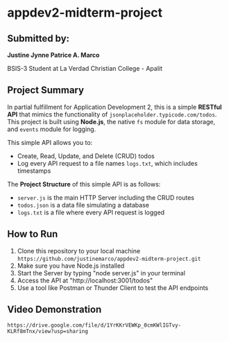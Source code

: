 # appdev2-midterm-project

## Submitted by: 
**Justine Jynne Patrice A. Marco**

BSIS-3 Student at La Verdad Christian College - Apalit

## Project Summary

In partial fulfillment for Application Development 2, this is a simple **RESTful API** that mimics the functionality of `jsonplaceholder.typicode.com/todos`. This project is built using **Node.js**, the native `fs` module for data storage, and `events` module for logging.

This simple API allows you to:
- Create, Read, Update, and Delete (CRUD) todos
- Log every API request to a file names `logs.txt`, which includes timestamps

The **Project Structure** of this simple API is as follows:
- `server.js` is the main HTTP Server including the CRUD routes
- `todos.json` is a data file simulating a database
- `logs.txt` is a file where every API request is logged

## How to Run
1. Clone this repository to your local machine
`https://github.com/justinemarco/appdev2-midterm-project.git`
2. Make sure you have Node.js installed
3. Start the Server by typing "node server.js" in your terminal
4. Access the API at "http://localhost:3001/todos"
5. Use a tool like Postman or Thunder Client to test the API endpoints

## Video Demonstration
`https://drive.google.com/file/d/1YrKKrVEWKp_0cmKWlIGTvy-KLRf8mTnx/view?usp=sharing`